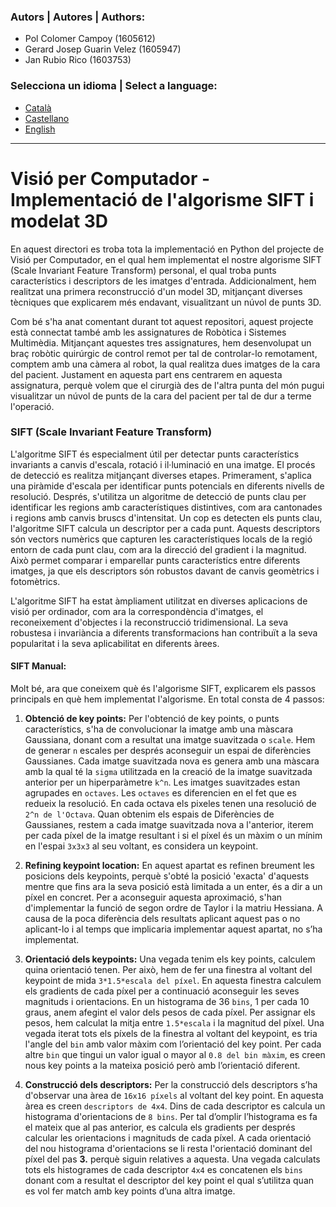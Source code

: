 ### Autors | Autores | Authors:
* Pol Colomer Campoy (1605612)
* Gerard Josep Guarin Velez (1605947)
* Jan Rubio Rico (1603753)

### Selecciona un idioma | Select a language:
* <a href="#catala">Català</a>
* <a href="#castellano">Castellano</a>
* <a href="#english">English</a>
---
<h1 id="catala"> Visió per Computador - Implementació de l'algorisme SIFT i modelat 3D </h1>

En aquest directori es troba tota la implementació en Python del projecte de Visió per Computador, en el qual hem 
implementat el nostre algorisme SIFT (Scale Invariant Feature Transform) personal, el qual troba punts característics i 
descriptors de les imatges d'entrada. Addicionalment, hem realitzat una primera reconstrucció d'un model 3D, mitjançant 
diverses tècniques que explicarem més endavant, visualitzant un núvol de punts 3D.

Com bé s'ha anat comentant durant tot aquest repositori, aquest projecte està connectat també amb les assignatures de 
Robòtica i Sistemes Multimèdia. Mitjançant aquestes tres assignatures, hem desenvolupat un braç robòtic quirúrgic 
de control remot per tal de controlar-lo remotament, comptem amb una càmera al robot, la qual realitza dues imatges de 
la cara del pacient. Justament en aquesta part ens centrarem en aquesta assignatura, perquè volem que el cirurgià des de 
l'altra punta del món pugui visualitzar un núvol de punts de la cara del pacient per tal de dur a terme l'operació.

### SIFT (Scale Invariant Feature Transform)

L'algoritme SIFT és especialment útil per detectar punts característics invariants a canvis d'escala, rotació i 
il·luminació en una imatge. El procés de detecció es realitza mitjançant diverses etapes. Primerament, s'aplica una 
piràmide d'escala per identificar punts potencials en diferents nivells de resolució. 
Després, s'utilitza un algoritme de detecció de punts clau per identificar les regions amb característiques distintives,
com ara cantonades i regions amb canvis bruscs d'intensitat.
Un cop es detecten els punts clau, l'algoritme SIFT calcula un descriptor per a cada punt. Aquests descriptors són 
vectors numèrics que capturen les característiques locals de la regió entorn de cada punt clau, com ara la direcció del 
gradient i la magnitud. Això permet comparar i emparellar punts característics entre diferents imatges, ja que els 
descriptors són robustos davant de canvis geomètrics i fotomètrics.

L'algoritme SIFT ha estat àmpliament utilitzat en diverses aplicacions de visió per ordinador, com ara la 
correspondència d'imatges, el reconeixement d'objectes i la reconstrucció tridimensional. La seva robustesa i 
invariància a diferents transformacions han contribuït a la seva popularitat i la seva aplicabilitat en diferents àrees.

#### SIFT Manual:
Molt bé, ara que coneixem què és l'algorisme SIFT, explicarem els passos principals en què hem implementat l'algorisme.
En total consta de 4 passos:

1. **Obtenció de key points:** Per l'obtenció de key points, o punts característics, s'ha de convolucionar la imatge amb
una màscara Gaussiana, donant com a resultat una imatge suavitzada o `scale`. Hem de generar `n` escales per després 
aconseguir un espai de diferències Gaussianes. Cada imatge suavitzada nova es genera amb una màscara amb la qual té la 
`sigma` utilitzada en la creació de la imatge suavitzada anterior per un hiperparàmetre `k^n`. Les imatges suavitzades 
estan agrupades en `octaves`. Les `octaves` es diferencien en el fet que es redueix la resolució. En cada octava els 
pixeles tenen una resolució de `2^n de l'Octava`. Quan obtenim els espais de Diferències de Gaussianes, restem a cada 
imatge suavitzada nova a l'anterior, iterem per cada píxel de la imatge resultant i si el píxel és un màxim o un mínim 
en l'espai `3x3x3` al seu voltant, es considera un keypoint.

2. **Refining keypoint location:** En aquest apartat es refinen breument les posicions dels keypoints, perquè s'obté la 
posició 'exacta' d'aquests mentre que fins ara la seva posició està limitada a un enter, és a dir a un píxel en concret.
Per a aconseguir aquesta aproximació, s'han d'implementar la funció de segon ordre de Taylor i la matriu Hessiana. A 
causa de la poca diferència dels resultats aplicant aquest pas o no aplicant-lo i al temps que implicaria implementar 
aquest apartat, no s’ha implementat.

3. **Orientació dels keypoints:** Una vegada tenim els key points, calculem quina orientació tenen. Per això, hem de fer
una finestra al voltant del keypoint de mida `3*1.5*escala del píxel`. En aquesta finestra calculem els gradients de 
cada píxel per a continuació aconseguir les seves magnituds i orientacions. En un histograma de 36 `bins`, 1 per cada 10 
graus, anem afegint el valor dels pesos de cada píxel. Per assignar els pesos, hem calculat la mitja entre `1.5*escala` 
i la magnitud del píxel. Una vegada iterat tots els píxels de la finestra al voltant del keypoint, es tria l'angle del 
`bin` amb valor màxim com l’orientació del key point. Per cada altre `bin` que tingui un valor igual o mayor al 
`0.8 del bin màxim`, es creen nous key points a la mateixa posició però amb l’orientació diferent.

4. **Construcció dels descriptors:** Per la construcció dels descriptors s’ha d'observar una àrea de `16x16 píxels` al 
voltant del key point. En aquesta àrea es creen `descriptors de 4x4`. Dins de cada descriptor es calcula un histograma
d'orientacions de `8 bins`. Per tal d’omplir l’histograma es fa el mateix que al pas anterior, es calcula els gradients
per després calcular les orientacions i magnituds de cada píxel. A cada orientació del nou histograma d'orientacions se
li resta l'orientació dominant del píxel del pas **3.** perquè siguin relatives a aquesta. Una vegada calculats tots els 
histogrames de cada descriptor `4x4` es concatenen els `bins` donant com a resultat el descriptor del key point el qual 
s’utilitza quan es vol fer match amb key points d’una altra imatge.


